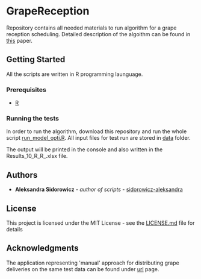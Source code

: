 # GrapeReception
Repository contains all needed materials to run algorithm for a grape reception scheduling. Detailed description of the algoithm can be found in [this](https://arxiv.org/abs/1811.00469) paper.

## Getting Started
All the scripts are written in R programming launguage. 

### Prerequisites
- [R](https://cran.r-project.org/)

### Running the tests
In order to run the algorithm, download this repository and run the whole script 
[run_model_opti.R](https://github.com/sidorowicz-aleksandra/GrapeReception/blob/master/run_model_opti.R). All input files for test run are stored in [data](https://github.com/sidorowicz-aleksandra/GrapeReception/tree/master/data/Poisson) folder.

The output will be printed in the console and also written in the Results_10_R_R_.xlsx file.

## Authors

* **Aleksandra Sidorowicz** - *author of scripts* - [sidorowicz-aleksandra](https://github.com/sidorowicz-aleksandra)

## License

This project is licensed under the MIT License - see the [LICENSE.md](LICENSE.md) file for details

## Acknowledgments
The application representing 'manual' approach for distributing grape deliveries on the same test data can be found under [url](https://sidorowiczaleksandra.shinyapps.io/grape_manager/) page.
